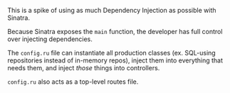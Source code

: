 This is a spike of using as much Dependency Injection as possible with Sinatra.

Because Sinatra exposes the `main` function, the developer has full control over injecting dependencies.

The `config.ru` file can instantiate all production classes (ex. SQL-using repositories instead of in-memory repos), inject them into everything that needs them, and inject _those_ things into controllers.

`config.ru` also acts as a top-level routes file.
